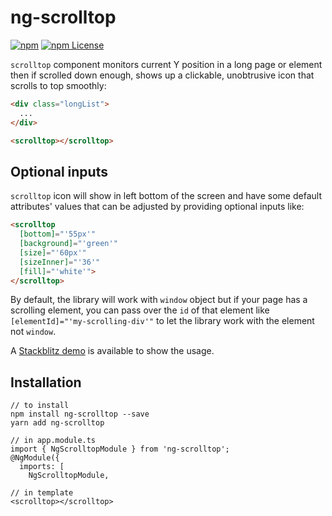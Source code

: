 # ng-scrolltop

[![npm](https://img.shields.io/npm/v/ng-scrolltop.svg)](https://www.npmjs.com/package/ng-scrolltop)
[![npm License](https://img.shields.io/npm/l/ng-scrolltop.svg?style=flat-square)](https://opensource.org/licenses/mit-license.php)

`scrolltop` component monitors current Y position in a long page or element then if scrolled down enough, shows up a clickable, unobtrusive icon that scrolls to top smoothly:

```html
<div class="longList">
  ...
</div>

<scrolltop></scrolltop>
```

## Optional inputs

`scrolltop` icon will show in left bottom of the screen and have some default attributes' values that can be adjusted by providing optional inputs like:
```html
<scrolltop 
  [bottom]="'55px'" 
  [background]="'green'" 
  [size]="'60px'" 
  [sizeInner]="'36'" 
  [fill]="'white'">
</scrolltop>
```

By default, the library will work with `window` object but if your page has a scrolling element, you can pass over the `id` of that element like `[elementId]="'my-scrolling-div'"` to let the library work with the element not `window`.

A [Stackblitz demo](https://stackblitz.com/edit/angular-ng-scrolltop) is available to show the usage.

## Installation

```
// to install
npm install ng-scrolltop --save
yarn add ng-scrolltop

// in app.module.ts
import { NgScrolltopModule } from 'ng-scrolltop';
@NgModule({
  imports: [
    NgScrolltopModule,

// in template
<scrolltop></scrolltop>
```
